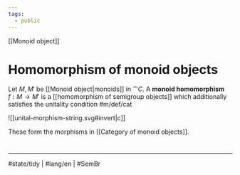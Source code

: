 ```yaml
---
tags:
  - public
---
```

[[Monoid object]]
# Homomorphism of monoid objects

Let $M,M'$ be [[Monoid object|monoids]] in $\cat C$.
A **monoid homomorphism** $f : M \to M'$ is a [[homomorphism of semigroup objects]] which additionally satisfies the unitality condition #m/def/cat

![[unital-morphism-string.svg#invert|c]]

These form the morphisms in [[Category of monoid objects]].

#
---
#state/tidy | #lang/en | #SemBr
